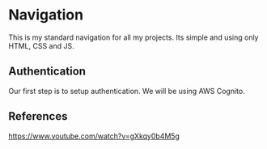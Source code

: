 # Navigation  
This is my standard navigation for all my projects. Its simple and using only HTML, CSS and JS.  

## Authentication  
Our first step is to setup authentication. We will be using AWS Cognito.

## References
https://www.youtube.com/watch?v=gXkqy0b4M5g


